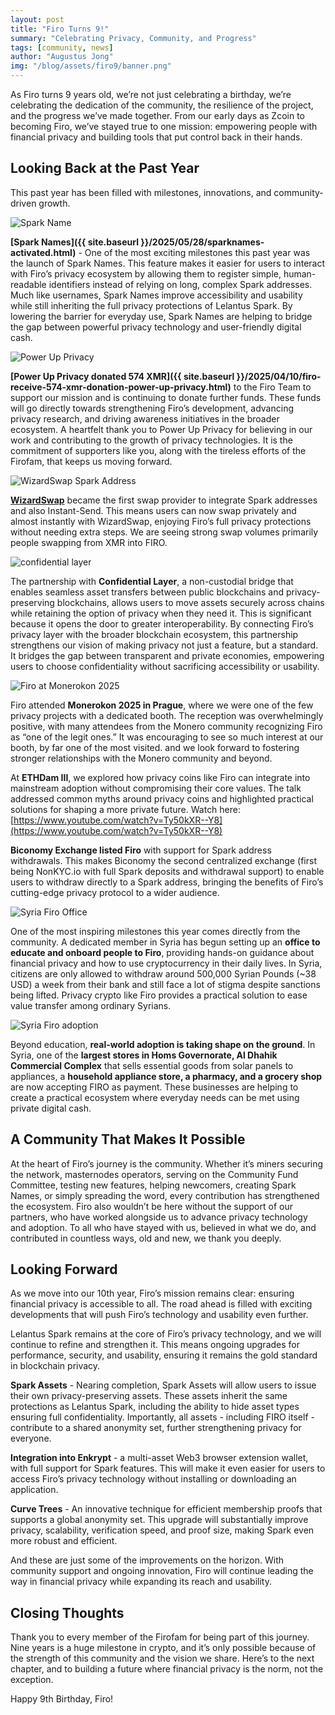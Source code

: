 ```yaml
---
layout: post
title: "Firo Turns 9!"
summary: "Celebrating Privacy, Community, and Progress"
tags: [community, news]
author: "Augustus Jong"
img: "/blog/assets/firo9/banner.png"
---
```

As Firo turns 9 years old, we’re not just celebrating a birthday, we’re celebrating the dedication of the community, the resilience of the project, and the progress we’ve made together. From our early days as Zcoin to becoming Firo, we’ve stayed true to one mission: empowering people with financial privacy and building tools that put control back in their hands.

## Looking Back at the Past Year

This past year has been filled with milestones, innovations, and community-driven growth.

![Spark Name](/blog/assets/firo9/sparkname-activated.png)

**[Spark Names]({{ site.baseurl }}/2025/05/28/sparknames-activated.html)** - One of the most exciting milestones this past year was the launch of Spark Names. This feature makes it easier for users to interact with Firo’s privacy ecosystem by allowing them to register simple, human-readable identifiers instead of relying on long, complex Spark addresses. Much like usernames, Spark Names improve accessibility and usability while still inheriting the full privacy protections of Lelantus Spark. By lowering the barrier for everyday use, Spark Names are helping to bridge the gap between powerful privacy technology and user-friendly digital cash.

![Power Up Privacy](/blog/assets/firo9/pupdonation.png)

**[Power Up Privacy donated 574 XMR]({{ site.baseurl }}/2025/04/10/firo-receive-574-xmr-donation-power-up-privacy.html)** to the Firo Team to support our mission and is continuing to donate further funds. These funds will go directly towards strengthening Firo’s development, advancing privacy research, and driving awareness initiatives in the broader ecosystem. A heartfelt thank you to Power Up Privacy for believing in our work and contributing to the growth of privacy technologies. It is the commitment of supporters like you, along with the tireless efforts of the Firofam, that keeps us moving forward.

![WizardSwap Spark Address](/blog/assets/firo9/wizardswap-spark.png)

[**WizardSwap**](https://www.wizardswap.io/) became the first swap provider to integrate Spark addresses and also Instant-Send. This means users can now swap privately and almost instantly with WizardSwap, enjoying Firo’s full privacy protections without needing extra steps. We are seeing strong swap volumes primarily people swapping from XMR into FIRO.

![confidential layer](/blog/assets/firo9/confidential-layer.png)

The partnership with **Confidential Layer**, a non-custodial bridge that enables seamless asset transfers between public blockchains and privacy-preserving blockchains, allows users to move assets securely across chains while retaining the option of privacy when they need it. This is significant because it opens the door to greater interoperability. By connecting Firo’s privacy layer with the broader blockchain ecosystem, this partnership strengthens our vision of making privacy not just a feature, but a standard. It bridges the gap between transparent and private economies, empowering users to choose confidentiality without sacrificing accessibility or usability.

![Firo at Monerokon 2025](/blog/assets/firo9/firomonerokon2025.jpg)

Firo attended **Monerokon 2025 in Prague**, where we were one of the few privacy projects with a dedicated booth. The reception was overwhelmingly positive, with many attendees from the Monero community recognizing Firo as “one of the legit ones.” It was encouraging to see so much interest at our booth, by far one of the most visited. and we look forward to fostering stronger relationships with the Monero community and beyond.

At **ETHDam III**, we explored how privacy coins like Firo can integrate into mainstream adoption without compromising their core values. The talk addressed common myths around privacy coins and highlighted practical solutions for shaping a more private future.
Watch here: [https://www.youtube.com/watch?v=Ty50kXR--Y8](https://www.youtube.com/watch?v=Ty50kXR--Y8)
 
**Biconomy Exchange listed Firo** with support for Spark address withdrawals. This makes Biconomy the second centralized exchange (first being NonKYC.io with full Spark deposits and withdrawal support)  to enable users to withdraw directly to a Spark address, bringing the benefits of Firo’s cutting-edge privacy protocol to a wider audience.

![Syria Firo Office](/blog/assets/firo9/firosyriaoffice.jpg)

One of the most inspiring milestones this year comes directly from the community. A dedicated member in Syria has begun setting up an **office to educate and onboard people to Firo**, providing hands-on guidance about financial privacy and how to use cryptocurrency in their daily lives. In Syria, citizens are only allowed to withdraw around 500,000 Syrian Pounds (~38 USD) a week from their bank and still face a lot of stigma despite sanctions being lifted. Privacy crypto like Firo provides a practical solution to ease value transfer among ordinary Syrians.

![Syria Firo adoption](/blog/assets/firo9/Firosyria.png)

Beyond education, **real-world adoption is taking shape on the ground**. In Syria, one of the **largest stores in Homs Governorate, Al Dhahik Commercial Complex** that sells essential goods from solar panels to appliances, a **household appliance store, a pharmacy, and a grocery shop** are now accepting FIRO as payment. These businesses are helping to create a practical ecosystem where everyday needs can be met using private digital cash.

## A Community That Makes It Possible

At the heart of Firo’s journey is the community. Whether it’s miners securing the network, masternodes operators, serving on the Community Fund Committee, testing new features, helping newcomers, creating Spark Names, or simply spreading the word, every contribution has strengthened the ecosystem. Firo also wouldn’t be here without the support of our partners, who have worked alongside us to advance privacy technology and adoption. To all who have stayed with us, believed in what we do, and contributed in countless ways, old and new, we thank you deeply.

## Looking Forward

As we move into our 10th year, Firo’s mission remains clear: ensuring financial privacy is accessible to all. The road ahead is filled with exciting developments that will push Firo’s technology and usability even further. 

Lelantus Spark remains at the core of Firo’s privacy technology, and we will continue to refine and strengthen it. This means ongoing upgrades for performance, security, and usability, ensuring it remains the gold standard in blockchain privacy.

**Spark Assets** - Nearing completion, Spark Assets will allow users to issue their own privacy-preserving assets. These assets inherit the same protections as Lelantus Spark, including the ability to hide asset types ensuring full confidentiality. Importantly, all assets - including FIRO itself - contribute to a shared anonymity set, further strengthening privacy for everyone.

**Integration into Enkrypt** - a multi-asset Web3 browser extension wallet, with full support for Spark features. This will make it even easier for users to access Firo’s privacy technology without installing or downloading an application.

**Curve Trees** - An innovative technique for efficient membership proofs that supports a global anonymity set. This upgrade will substantially improve privacy, scalability, verification speed, and proof size, making Spark even more robust and efficient.

And these are just some of the improvements on the horizon. With community support and ongoing innovation, Firo will continue leading the way in financial privacy while expanding its reach and usability.

## Closing Thoughts

Thank you to every member of the Firofam for being part of this journey. Nine years is a huge milestone in crypto, and it’s only possible because of the strength of this community and the vision we share. Here’s to the next chapter, and to building a future where financial privacy is the norm, not the exception.

Happy 9th Birthday, Firo!

